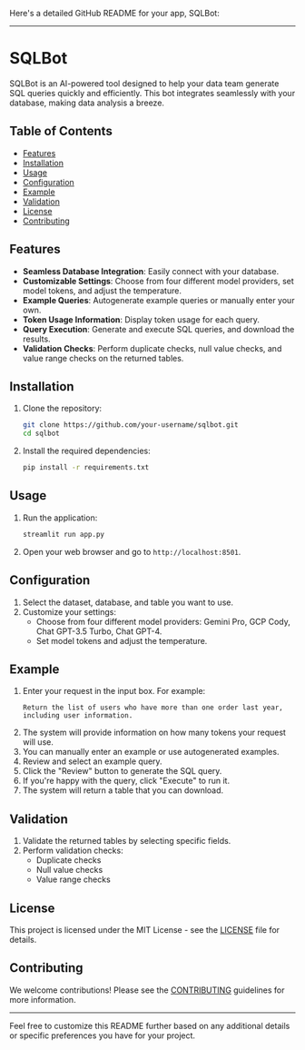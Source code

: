 Here's a detailed GitHub README for your app, SQLBot:

---

# SQLBot

SQLBot is an AI-powered tool designed to help your data team generate SQL queries quickly and efficiently. This bot integrates seamlessly with your database, making data analysis a breeze.

## Table of Contents
- [Features](#features)
- [Installation](#installation)
- [Usage](#usage)
- [Configuration](#configuration)
- [Example](#example)
- [Validation](#validation)
- [License](#license)
- [Contributing](#contributing)

## Features
- **Seamless Database Integration**: Easily connect with your database.
- **Customizable Settings**: Choose from four different model providers, set model tokens, and adjust the temperature.
- **Example Queries**: Autogenerate example queries or manually enter your own.
- **Token Usage Information**: Display token usage for each query.
- **Query Execution**: Generate and execute SQL queries, and download the results.
- **Validation Checks**: Perform duplicate checks, null value checks, and value range checks on the returned tables.

## Installation
1. Clone the repository:
    ```sh
    git clone https://github.com/your-username/sqlbot.git
    cd sqlbot
    ```
2. Install the required dependencies:
    ```sh
    pip install -r requirements.txt
    ```

## Usage
1. Run the application:
    ```sh
    streamlit run app.py
    ```
2. Open your web browser and go to `http://localhost:8501`.

## Configuration
1. Select the dataset, database, and table you want to use.
2. Customize your settings:
   - Choose from four different model providers: Gemini Pro, GCP Cody, Chat GPT-3.5 Turbo, Chat GPT-4.
   - Set model tokens and adjust the temperature.

## Example
1. Enter your request in the input box. For example:
   ```
   Return the list of users who have more than one order last year, including user information.
   ```
2. The system will provide information on how many tokens your request will use.
3. You can manually enter an example or use autogenerated examples.
4. Review and select an example query.
5. Click the "Review" button to generate the SQL query.
6. If you're happy with the query, click "Execute" to run it.
7. The system will return a table that you can download.

## Validation
1. Validate the returned tables by selecting specific fields.
2. Perform validation checks:
   - Duplicate checks
   - Null value checks
   - Value range checks

## License
This project is licensed under the MIT License - see the [LICENSE](LICENSE) file for details.

## Contributing
We welcome contributions! Please see the [CONTRIBUTING](CONTRIBUTING.md) guidelines for more information.

---

Feel free to customize this README further based on any additional details or specific preferences you have for your project.

